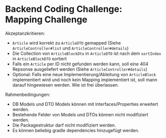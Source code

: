 # Backend Coding Challenge: Mapping Challenge

Akzeptanzkritieren: 
 - `Article` wird korrekt zu `ArticleDTO` gemapped (Siehe `ArticleController#list` und `ArticleController#details`)
 - Die Collection von `ArticleBlockDto` in `ArticleDTO` ist nach dem `sortIndex` in `ArticleBlockDTO` sortiert
 - Falls ein `Article` per ID nicht gefunden werden kann, soll eine 404 Repsonse ausgeliefert werden (Siehe `ArticleController#details`)
 - Optional: Falls eine neue Implementierung/Ableitung von `ArticleBlock` implementiert wird und noch kein Mapping implementiert ist,
   soll mann darauf hingewiesen werden. Wie ist frei überlassen.
 
Rahmenbedingungen:
 - DB Models und DTO Models können mit Interfaces/Properties erweitert werden.
 - Bestehende Felder von Models und DTOs können nicht modifiziert werden. 
 - Die Packagestruktur darf nicht modifiziert werden. 
 - Es können beliebig gradle dependencies hinzugefügt werden. 
 
